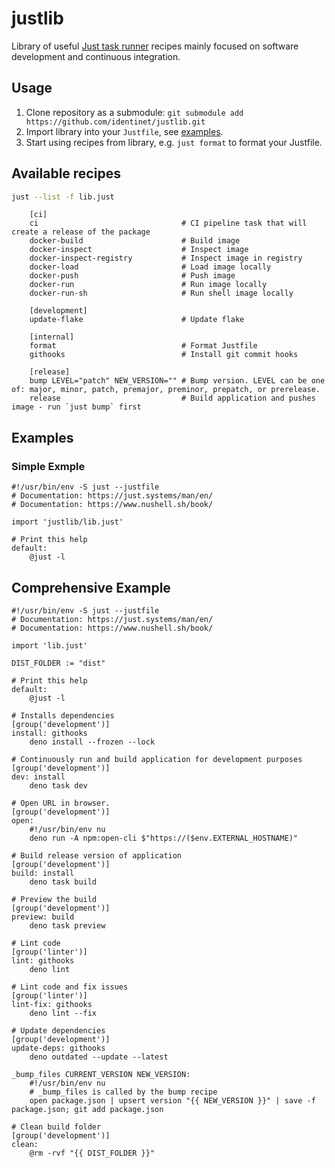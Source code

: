 # justlib

Library of useful [Just task runner](https://just.systems/) recipes mainly
focused on software development and continuous integration.

## Usage

1. Clone repository as a submodule:
   `git submodule add https://github.com/identinet/justlib.git`
2. Import library into your `Justfile`, see [examples](#examples).
3. Start using recipes from library, e.g. `just format` to format your Justfile.

## Available recipes

```bash
just --list -f lib.just
```

```
    [ci]
    ci                                # CI pipeline task that will create a release of the package
    docker-build                      # Build image
    docker-inspect                    # Inspect image
    docker-inspect-registry           # Inspect image in registry
    docker-load                       # Load image locally
    docker-push                       # Push image
    docker-run                        # Run image locally
    docker-run-sh                     # Run shell image locally

    [development]
    update-flake                      # Update flake

    [internal]
    format                            # Format Justfile
    githooks                          # Install git commit hooks

    [release]
    bump LEVEL="patch" NEW_VERSION="" # Bump version. LEVEL can be one of: major, minor, patch, premajor, preminor, prepatch, or prerelease.
    release                           # Build application and pushes image - run `just bump` first
```

## Examples

### Simple Exmple

```just
#!/usr/bin/env -S just --justfile
# Documentation: https://just.systems/man/en/
# Documentation: https://www.nushell.sh/book/

import 'justlib/lib.just'

# Print this help
default:
    @just -l
```

## Comprehensive Example

```just
#!/usr/bin/env -S just --justfile
# Documentation: https://just.systems/man/en/
# Documentation: https://www.nushell.sh/book/

import 'lib.just'

DIST_FOLDER := "dist"

# Print this help
default:
    @just -l

# Installs dependencies
[group('development')]
install: githooks
    deno install --frozen --lock

# Continuously run and build application for development purposes
[group('development')]
dev: install
    deno task dev

# Open URL in browser.
[group('development')]
open:
    #!/usr/bin/env nu
    deno run -A npm:open-cli $"https://($env.EXTERNAL_HOSTNAME)"

# Build release version of application
[group('development')]
build: install
    deno task build

# Preview the build
[group('development')]
preview: build
    deno task preview

# Lint code
[group('linter')]
lint: githooks
    deno lint

# Lint code and fix issues
[group('linter')]
lint-fix: githooks
    deno lint --fix

# Update dependencies
[group('development')]
update-deps: githooks
    deno outdated --update --latest

_bump_files CURRENT_VERSION NEW_VERSION:
    #!/usr/bin/env nu
    # _bump_files is called by the bump recipe
    open package.json | upsert version "{{ NEW_VERSION }}" | save -f package.json; git add package.json

# Clean build folder
[group('development')]
clean:
    @rm -rvf "{{ DIST_FOLDER }}"
```

